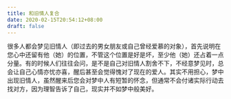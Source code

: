 ```yaml
---
title: 和旧情人复合
date: 2020-02-15T20:54:12+08:00
draft: false
---
```


很多人都会梦见旧情人（即过去的男女朋友或自己曾经爱慕的对象），首先说明在您心中还留有他（她）的位置，不管这个位置是好是坏，至少他（她）还占着一点分量。有的时候人们往往会问，是不是自己对旧情人割舍不下，不经意梦见时，总会让自己心情亦忧亦喜，醒后甚至会觉得愧对了现在的爱人。其实不用担心，梦中出现旧情人，虽然醒来后您会对梦中人有短暂的怀念，但通常不会付诸实际行动去找对方，因为理智告诉了自己，现实并不如梦中般美好。